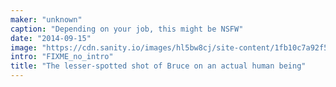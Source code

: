 ```yaml
---
maker: "unknown"
caption: "Depending on your job, this might be NSFW"
date: "2014-09-15"
image: "https://cdn.sanity.io/images/hl5bw8cj/site-content/1fb10c7a92f51c9184a5e9f9476ec836794a68d5-1920x1020.jpg"
intro: "FIXME_no_intro"
title: "The lesser-spotted shot of Bruce on an actual human being"
---
```


